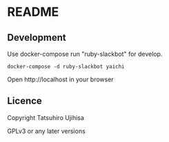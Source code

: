 # README

## Development

Use docker-compose run "ruby-slackbot" for develop.

```
docker-compose -d ruby-slackbot yaichi
```

Open http://localhost in your browser

## Licence

Copyright Tatsuhiro Ujihisa

GPLv3 or any later versions
